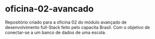 # oficina-02-avancado
Repositório criado para a oficina 02 do módulo avançado de desenvolvimento full-Stack feito pelo capacita Brasil. Com o objetivo de conectar-se a um banco de dados de uma escola.
